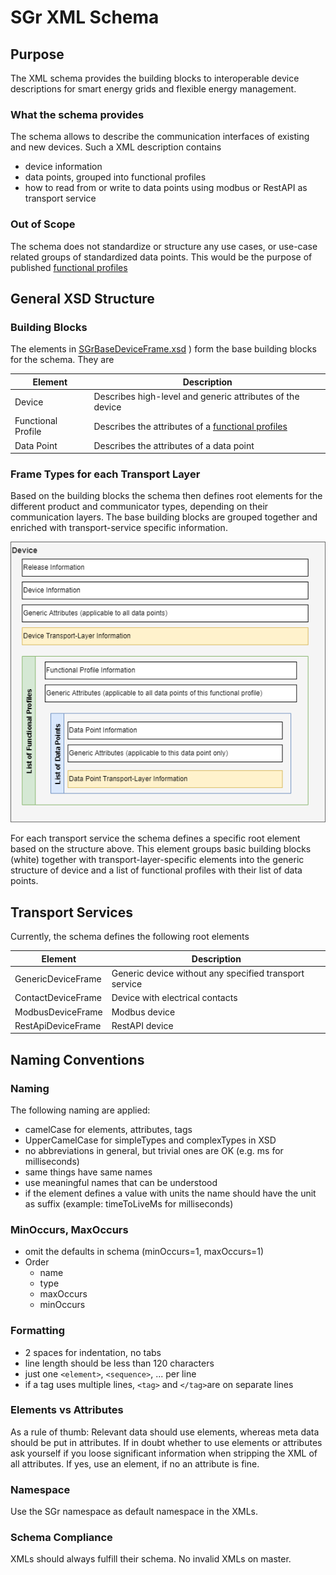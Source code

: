 # SGr XML Schema

## Purpose
The XML schema provides the building blocks to interoperable device descriptions for smart energy grids and flexible energy management.

### What the schema provides
The schema allows to describe the communication interfaces of existing and new devices. Such a XML description contains
- device information
- data points, grouped into functional profiles
- how to read from or write to data points using modbus or RestAPI as transport service

### Out of Scope
The schema does not standardize or structure any use cases, or use-case related groups of standardized data points. This would be
the purpose of published [functional profiles](functionalProfile.md)

## General XSD Structure

### Building Blocks
The  elements in [SGrBaseDeviceFrame.xsd](/SchemaDatabase/SGr/Generic/SGrBaseDeviceFrame.xsd) ) form the base building blocks for the schema. They are

| Element            | Description |
|--------------------|-------------|
| Device             | Describes high-level and generic attributes of the device |
| Functional Profile | Describes the attributes of a [functional profiles](functionalProfile.md) |
| Data Point         | Describes the attributes of a data point |

### Frame Types for each Transport Layer
Based on the building blocks the schema then defines root elements for the different product and communicator types, depending on their communication layers.
The base building blocks are grouped together and enriched with transport-service specific information.

![Schema Entity Relation](SGrSchema.png)

For each transport service the schema defines a specific root element based on the structure above. This element groups basic building blocks (white) together
with transport-layer-specific elements into the generic structure of device and a list of functional profiles with their list of data points.

## Transport Services
Currently, the schema defines the following root elements

| Element                  | Description |
|--------------------------|-------------|
| GenericDeviceFrame        | Generic device without any specified transport service |
| ContactDeviceFrame | Device with electrical contacts |
| ModbusDeviceFrame     | Modbus device  |
| RestApiDeviceFrame    | RestAPI device |

## Naming Conventions

### Naming

 The following naming are applied:
 - camelCase for elements, attributes, tags
 - UpperCamelCase for simpleTypes and complexTypes in XSD
 - no abbreviations in general, but trivial ones are OK (e.g. ms for milliseconds)
 - same things have same names
 - use meaningful names that can be understood
 - if the element defines a value with units the name should have the unit as suffix (example: timeToLiveMs for milliseconds)

 ### MinOccurs, MaxOccurs

 - omit the defaults in schema (minOccurs=1, maxOccurs=1)
 - Order
    - name
    - type
    - maxOccurs
    - minOccurs


### Formatting
 - 2 spaces for indentation, no tabs
 - line length should be less than 120 characters
 - just one `<element>`, `<sequence>`, ... per line
 - if a tag uses multiple lines, `<tag>` and `</tag>`are on separate lines

### Elements vs Attributes

As a rule of thumb: Relevant data should use elements, whereas meta data should be put in attributes.
If in doubt whether to use elements or attributes ask yourself if you loose significant information when stripping the XML of all attributes. If yes, use an element, if no an attribute is fine.

 
### Namespace

Use the SGr namespace as default namespace in the XMLs. 


### Schema Compliance

XMLs should always fulfill their schema. No invalid XMLs on master.
